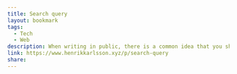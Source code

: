 ```yaml
---
title: Search query
layout: bookmark
tags:
  - Tech
  - Web
description: When writing in public, there is a common idea that you should make it accessible. This is a left over from mass media.
link: https://www.henrikkarlsson.xyz/p/search-query
share:
---
```


